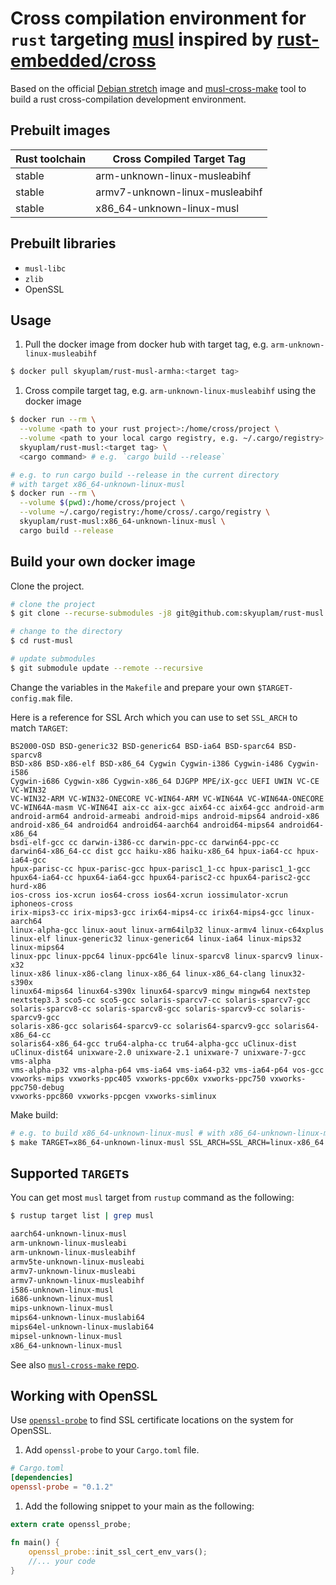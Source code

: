 # Cross compilation environment for `rust` targeting [musl](https://www.musl-libc.org/) inspired by [rust-embedded/cross](https://github.com/rust-embedded/cross)

Based on the official [Debian
stretch](https://github.com/sensorfu/rust-musl-arm.git) image and
[musl-cross-make](https://github.com/richfelker/musl-cross-make) tool to build a
rust cross-compilation development environment.

## Prebuilt images

| Rust toolchain | Cross Compiled Target Tag      |
| -------------- | ------------------------------ |
| stable         | arm-unknown-linux-musleabihf   |
| stable         | armv7-unknown-linux-musleabihf |
| stable         | x86_64-unknown-linux-musl      |

## Prebuilt libraries

- `musl-libc`
- `zlib`
- OpenSSL

## Usage

1. Pull the docker image from docker hub with target tag, e.g.
   `arm-unknown-linux-musleabihf`

```sh
$ docker pull skyuplam/rust-musl-armha:<target tag>
```

1. Cross compile target tag, e.g. `arm-unknown-linux-musleabihf` using the
   docker image

```sh
$ docker run --rm \
  --volume <path to your rust project>:/home/cross/project \
  --volume <path to your local cargo registry, e.g. ~/.cargo/registry>:/home/cross/.cargo/registry \ # optional, advoid cargo to update on every build
  skyuplam/rust-musl:<target tag> \
  <cargo command> # e.g. `cargo build --release`

# e.g. to run cargo build --release in the current directory
# with target x86_64-unknown-linux-musl
$ docker run --rm \
  --volume $(pwd):/home/cross/project \
  --volume ~/.cargo/registry:/home/cross/.cargo/registry \
  skyuplam/rust-musl:x86_64-unknown-linux-musl \
  cargo build --release
```

## Build your own docker image

Clone the project.

```sh
# clone the project
$ git clone --recurse-submodules -j8 git@github.com:skyuplam/rust-musl.git

# change to the directory
$ cd rust-musl

# update submodules
$ git submodule update --remote --recursive
```

Change the variables in the `Makefile` and prepare your own `$TARGET-config.mak`
file.

Here is a reference for SSL Arch which you can use to set `SSL_ARCH` to match
`TARGET`:

```
BS2000-OSD BSD-generic32 BSD-generic64 BSD-ia64 BSD-sparc64 BSD-sparcv8
BSD-x86 BSD-x86-elf BSD-x86_64 Cygwin Cygwin-i386 Cygwin-i486 Cygwin-i586
Cygwin-i686 Cygwin-x86 Cygwin-x86_64 DJGPP MPE/iX-gcc UEFI UWIN VC-CE VC-WIN32
VC-WIN32-ARM VC-WIN32-ONECORE VC-WIN64-ARM VC-WIN64A VC-WIN64A-ONECORE
VC-WIN64A-masm VC-WIN64I aix-cc aix-gcc aix64-cc aix64-gcc android-arm
android-arm64 android-armeabi android-mips android-mips64 android-x86
android-x86_64 android64 android64-aarch64 android64-mips64 android64-x86_64
bsdi-elf-gcc cc darwin-i386-cc darwin-ppc-cc darwin64-ppc-cc
darwin64-x86_64-cc dist gcc haiku-x86 haiku-x86_64 hpux-ia64-cc hpux-ia64-gcc
hpux-parisc-cc hpux-parisc-gcc hpux-parisc1_1-cc hpux-parisc1_1-gcc
hpux64-ia64-cc hpux64-ia64-gcc hpux64-parisc2-cc hpux64-parisc2-gcc hurd-x86
ios-cross ios-xcrun ios64-cross ios64-xcrun iossimulator-xcrun iphoneos-cross
irix-mips3-cc irix-mips3-gcc irix64-mips4-cc irix64-mips4-gcc linux-aarch64
linux-alpha-gcc linux-aout linux-arm64ilp32 linux-armv4 linux-c64xplus
linux-elf linux-generic32 linux-generic64 linux-ia64 linux-mips32 linux-mips64
linux-ppc linux-ppc64 linux-ppc64le linux-sparcv8 linux-sparcv9 linux-x32
linux-x86 linux-x86-clang linux-x86_64 linux-x86_64-clang linux32-s390x
linux64-mips64 linux64-s390x linux64-sparcv9 mingw mingw64 nextstep
nextstep3.3 sco5-cc sco5-gcc solaris-sparcv7-cc solaris-sparcv7-gcc
solaris-sparcv8-cc solaris-sparcv8-gcc solaris-sparcv9-cc solaris-sparcv9-gcc
solaris-x86-gcc solaris64-sparcv9-cc solaris64-sparcv9-gcc solaris64-x86_64-cc
solaris64-x86_64-gcc tru64-alpha-cc tru64-alpha-gcc uClinux-dist
uClinux-dist64 unixware-2.0 unixware-2.1 unixware-7 unixware-7-gcc vms-alpha
vms-alpha-p32 vms-alpha-p64 vms-ia64 vms-ia64-p32 vms-ia64-p64 vos-gcc
vxworks-mips vxworks-ppc405 vxworks-ppc60x vxworks-ppc750 vxworks-ppc750-debug
vxworks-ppc860 vxworks-ppcgen vxworks-simlinux
```

Make build:

```sh
# e.g. to build x86_64-unknown-linux-musl # with x86_64-unknown-linux-musl-config.mak
$ make TARGET=x86_64-unknown-linux-musl SSL_ARCH=SSL_ARCH=linux-x86_64 build
```

## Supported `TARGET`s

You can get most `musl` target from `rustup` command as the following:

```sh
$ rustup target list | grep musl

aarch64-unknown-linux-musl
arm-unknown-linux-musleabi
arm-unknown-linux-musleabihf
armv5te-unknown-linux-musleabi
armv7-unknown-linux-musleabi
armv7-unknown-linux-musleabihf
i586-unknown-linux-musl
i686-unknown-linux-musl
mips-unknown-linux-musl
mips64-unknown-linux-muslabi64
mips64el-unknown-linux-muslabi64
mipsel-unknown-linux-musl
x86_64-unknown-linux-musl
```

See also [`musl-cross-make` repo](https://github.com/richfelker/musl-cross-make#supported-targets).

## Working with OpenSSL

Use [`openssl-probe`](https://crates.io/crates/openssl-probe) to find SSL
certificate locations on the system for OpenSSL.

1. Add `openssl-probe` to your `Cargo.toml` file.

```toml
# Cargo.toml
[dependencies]
openssl-probe = "0.1.2"
```

1. Add the following snippet to your main as the following:

```rust
extern crate openssl_probe;

fn main() {
    openssl_probe::init_ssl_cert_env_vars();
    //... your code
}
```
